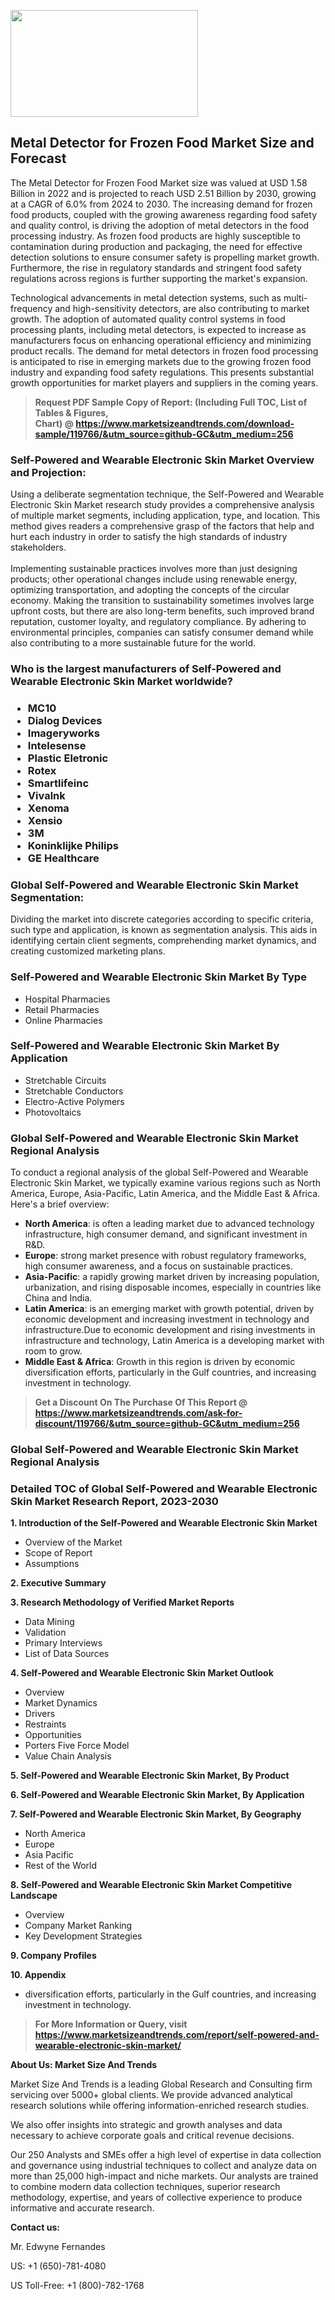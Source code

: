 <p><img class="alignnone size-medium wp-image-20088" src="https://ffe5etoiles.com/wp-content/uploads/2024/12/MST1-300x171.png" alt="" width="300" height="171" /></p><h2>Metal Detector for Frozen Food Market Size and Forecast</h2><p>The Metal Detector for Frozen Food Market size was valued at USD 1.58 Billion in 2022 and is projected to reach USD 2.51 Billion by 2030, growing at a CAGR of 6.0% from 2024 to 2030. The increasing demand for frozen food products, coupled with the growing awareness regarding food safety and quality control, is driving the adoption of metal detectors in the food processing industry. As frozen food products are highly susceptible to contamination during production and packaging, the need for effective detection solutions to ensure consumer safety is propelling market growth. Furthermore, the rise in regulatory standards and stringent food safety regulations across regions is further supporting the market's expansion.</p><p>Technological advancements in metal detection systems, such as multi-frequency and high-sensitivity detectors, are also contributing to market growth. The adoption of automated quality control systems in food processing plants, including metal detectors, is expected to increase as manufacturers focus on enhancing operational efficiency and minimizing product recalls. The demand for metal detectors in frozen food processing is anticipated to rise in emerging markets due to the growing frozen food industry and expanding food safety regulations. This presents substantial growth opportunities for market players and suppliers in the coming years.</p></p><blockquote id="" class=""><strong>Request PDF Sample Copy of Report: (Including Full TOC, List of Tables &amp; Figures, Chart)&nbsp;@&nbsp;<strong><a href="https://www.marketsizeandtrends.com/download-sample/119766/&utm_source=github-GC&utm_medium=256" target="_blank">https://www.marketsizeandtrends.com/download-sample/119766/&utm_source=github-GC&utm_medium=256</a></strong></strong></blockquote><h3 id="" class="">Self-Powered and Wearable Electronic Skin Market&nbsp;Overview and Projection:</h3><p id="" class="">Using a deliberate segmentation technique, the Self-Powered and Wearable Electronic Skin Market research study provides a comprehensive analysis of multiple market segments, including application, type, and location. This method gives readers a comprehensive grasp of the factors that help and hurt each industry in order to satisfy the high standards of industry stakeholders. <br /> <br />Implementing sustainable practices involves more than just designing products; other operational changes include using renewable energy, optimizing transportation, and adopting the concepts of the circular economy. Making the transition to sustainability sometimes involves large upfront costs, but there are also long-term benefits, such improved brand reputation, customer loyalty, and regulatory compliance. By adhering to environmental principles, companies can satisfy consumer demand while also contributing to a more sustainable future for the world.</p><h3 id="" class="">Who is the largest manufacturers of&nbsp;Self-Powered and Wearable Electronic Skin Market worldwide?</h3><h3 class=""><p><ul><li>MC10 </li><li> Dialog Devices </li><li> Imageryworks </li><li> Intelesense </li><li> Plastic Eletronic </li><li> Rotex </li><li> Smartlifeinc </li><li> Vivalnk </li><li> Xenoma </li><li> Xensio </li><li> 3M </li><li> Koninklijke Philips </li><li> GE Healthcare</li></ul></p></h3><h3 id="" class="">Global&nbsp;Self-Powered and Wearable Electronic Skin Market Segmentation:</h3><p id="" class="">Dividing the market into discrete categories according to specific criteria, such type and application, is known as segmentation analysis. This aids in identifying certain client segments, comprehending market dynamics, and creating customized marketing plans.</p><h3 id="" class="">Self-Powered and Wearable Electronic Skin Market&nbsp;By Type</h3><p><p><ul><li>Hospital Pharmacies </li><li> Retail Pharmacies </li><li> Online Pharmacies</p></li></ul></p></p><h3 id="" class="">Self-Powered and Wearable Electronic Skin Market&nbsp;By Application</h3><p class=""><p><ul><li>Stretchable Circuits </li><li> Stretchable Conductors </li><li> Electro-Active Polymers </li><li> Photovoltaics</li></ul></p></p><h3 id="" class="">Global Self-Powered and Wearable Electronic Skin Market Regional Analysis</h3><p id="" class="">To conduct a regional analysis of the global Self-Powered and Wearable Electronic Skin Market, we typically examine various regions such as North America, Europe, Asia-Pacific, Latin America, and the Middle East &amp; Africa. Here's a brief overview:</p><ul><li><strong>North America</strong>: is often a leading market due to advanced technology infrastructure, high consumer demand, and significant investment in R&amp;D.</li><li><strong>Europe</strong>: strong market presence with robust regulatory frameworks, high consumer awareness, and a focus on sustainable practices.</li><li><strong>Asia-Pacific</strong>: a rapidly growing market driven by increasing population, urbanization, and rising disposable incomes, especially in countries like China and India.</li><li><strong>Latin America</strong>: is an emerging market with growth potential, driven by economic development and increasing investment in technology and infrastructure.Due to economic development and rising investments in infrastructure and technology, Latin America is a developing market with room to grow.</li><li><strong>Middle East &amp; Africa</strong>: Growth in this region is driven by economic diversification efforts, particularly in the Gulf countries, and increasing investment in technology.</li></ul><blockquote id="" class=""><strong>Get a Discount On The Purchase Of This Report @ <strong><a href="https://www.marketsizeandtrends.com/ask-for-discount/119766/&utm_source=github-GC&utm_medium=256" target="_blank">https://www.marketsizeandtrends.com/ask-for-discount/119766/&utm_source=github-GC&utm_medium=256</a></strong></strong></blockquote><h3 id="" class="">Global Self-Powered and Wearable Electronic Skin Market Regional Analysis</h3><h3 id="" class="">Detailed TOC of Global Self-Powered and Wearable Electronic Skin Market Research Report, 2023-2030</h3><p id="" class=""><strong>1. Introduction of the Self-Powered and Wearable Electronic Skin Market</strong></p><ul><li>Overview of the Market</li><li>Scope of Report</li><li>Assumptions</li></ul><p id="" class=""><strong>2. Executive Summary</strong></p><p id="" class=""><strong>3. Research Methodology of Verified Market Reports</strong></p><ul><li>Data Mining</li><li>Validation</li><li>Primary Interviews</li><li>List of Data Sources</li></ul><p id="" class=""><strong>4. Self-Powered and Wearable Electronic Skin Market Outlook</strong></p><ul><li>Overview</li><li>Market Dynamics</li><li>Drivers</li><li>Restraints</li><li>Opportunities</li><li>Porters Five Force Model</li><li>Value Chain Analysis</li></ul><p id="" class=""><strong>5. Self-Powered and Wearable Electronic Skin Market, By Product</strong></p><p id="" class=""><strong>6. Self-Powered and Wearable Electronic Skin Market, By Application</strong></p><p id="" class=""><strong>7. Self-Powered and Wearable Electronic Skin Market, By Geography</strong></p><ul><li>North America</li><li>Europe</li><li>Asia Pacific</li><li>Rest of the World</li></ul><p id="" class=""><strong>8. Self-Powered and Wearable Electronic Skin Market Competitive Landscape</strong></p><ul><li>Overview</li><li>Company Market Ranking</li><li>Key Development Strategies</li></ul><p id="" class=""><strong>9. Company Profiles</strong></p><p id="" class=""><strong>10. Appendix</strong></p><ul><li>diversification efforts, particularly in the Gulf countries, and increasing investment in technology.</li></ul><blockquote id="" class=""><strong>For More Information or Query, visit <strong><strong><a href="https://www.marketsizeandtrends.com/report/self-powered-and-wearable-electronic-skin-market/" target="_blank">https://www.marketsizeandtrends.com/report/self-powered-and-wearable-electronic-skin-market/</a></strong></strong></strong></blockquote><p id="" class=""><strong>About Us: Market Size And Trends</strong></p><p id="" class="">Market Size And Trends is a leading Global Research and Consulting firm servicing over 5000+ global clients. We provide advanced analytical research solutions while offering information-enriched research studies.</p><p id="" class="">We also offer insights into strategic and growth analyses and data necessary to achieve corporate goals and critical revenue decisions.</p><p id="" class="">Our 250 Analysts and SMEs offer a high level of expertise in data collection and governance using industrial techniques to collect and analyze data on more than 25,000 high-impact and niche markets. Our analysts are trained to combine modern data collection techniques, superior research methodology, expertise, and years of collective experience to produce informative and accurate research.</p><p id="" class=""><strong>Contact us:</strong></p><p id="" class="">Mr. Edwyne Fernandes</p><p id="" class="">US: +1 (650)-781-4080</p><p id="" class="">US Toll-Free: +1 (800)-782-1768</p>
